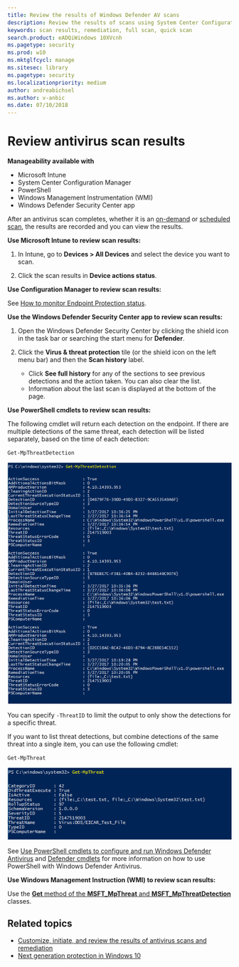 ```yaml
---
title: Review the results of Windows Defender AV scans 
description: Review the results of scans using System Center Configuration Manager, Microsoft Intune, or the Windows Defender Security Center app
keywords: scan results, remediation, full scan, quick scan
search.product: eADQiWindows 10XVcnh
ms.pagetype: security
ms.prod: w10
ms.mktglfcycl: manage
ms.sitesec: library
ms.pagetype: security
ms.localizationpriority: medium
author: andreabichsel
ms.author: v-anbic
ms.date: 07/10/2018
---
```


# Review antivirus scan results

**Manageability available with**

- Microsoft Intune
- System Center Configuration Manager 
- PowerShell
- Windows Management Instrumentation (WMI)
- Windows Defender Security Center app


After an antivirus scan completes, whether it is an [on-demand](run-scan-windows-defender-antivirus.md) or [scheduled scan](scheduled-catch-up-scans-windows-defender-antivirus.md), the results are recorded and you can view the results. 


**Use Microsoft Intune to review scan results:**

1. In Intune, go to **Devices > All Devices** and select the device you want to scan.

2. Click the scan results in **Device actions status**.

**Use Configuration Manager to review scan results:**

See [How to monitor Endpoint Protection status](https://docs.microsoft.com/en-us/sccm/protect/deploy-use/monitor-endpoint-protection).


**Use the Windows Defender Security Center app to review scan results:**

1. Open the Windows Defender Security Center by clicking the shield icon in the task bar or searching the start menu for **Defender**.

2. Click the **Virus & threat protection** tile (or the shield icon on the left menu bar) and then the **Scan history** label.

    - Click **See full history** for any of the sections to see previous detections and the action taken. You can also clear the list.
    - Information about the last scan is displayed at the bottom of the page.




**Use PowerShell cmdlets to review scan results:**

The following cmdlet will return each detection on the endpoint. If there are multiple detections of the same threat, each detection will be listed separately, based on the time of each detection:

```PowerShell
Get-MpThreatDetection
```

![IMAGEALT](images/defender/wdav-get-mpthreatdetection.png)

You can specify `-ThreatID` to limit the output to only show the detections for a specific threat.

If you want to list threat detections, but combine detections of the same threat into a single item, you can use the following cmdlet:

```PowerShell
Get-MpThreat
```

![IMAGEALT](images/defender/wdav-get-mpthreat.png)

See [Use PowerShell cmdlets to configure and run Windows Defender Antivirus](use-powershell-cmdlets-windows-defender-antivirus.md) and [Defender cmdlets](https://technet.microsoft.com/itpro/powershell/windows/defender/index) for more information on how to use PowerShell with Windows Defender Antivirus.

**Use Windows Management Instruction (WMI) to review scan results:**

Use the [**Get** method of the **MSFT_MpThreat** and **MSFT_MpThreatDetection**](https://msdn.microsoft.com/en-us/library/dn439477(v=vs.85).aspx) classes.





## Related topics

- [Customize, initiate, and review the results of antivirus scans and remediation](customize-run-review-remediate-scans-windows-defender-antivirus.md)
- [Next generation protection in Windows 10](windows-defender-antivirus-in-windows-10.md)